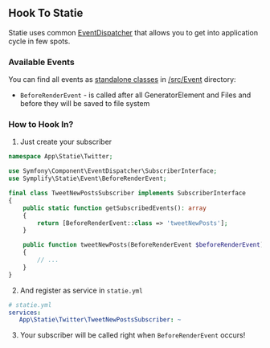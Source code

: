 ## Hook To Statie

Statie uses common [EventDispatcher](https://symfony.com/doc/current/components/event_dispatcher.html) that allows you to get into application cycle in few spots.

### Available Events

You can find all events as [standalone classes](https://pehapkari.cz/blog/2017/07/12/the-bulletproof-event-naming-for-symfony-event-dispatcher/) in [/src/Event](/../src/Event) directory:

- `BeforeRenderEvent` - is called after all GeneratorElement and Files and before they will be saved to file system


### How to Hook In?

1. Just create your subscriber

```php
namespace App\Statie\Twitter;

use Symfony\Component\EventDispatcher\SubscriberInterface;
use Symplify\Statie\Event\BeforeRenderEvent;

final class TweetNewPostsSubscriber implements SubscriberInterface
{
    public static function getSubscribedEvents(): array
    {
        return [BeforeRenderEvent::class => 'tweetNewPosts'];
    }

    public function tweetNewPosts(BeforeRenderEvent $beforeRenderEvent): void
    {
        // ...
    }
}
```

2. And register as service in `statie.yml`

```yml
# statie.yml
services:
   App\Statie\Twitter\TweetNewPostsSubscriber: ~ 
```

3. Your subscriber will be called right when `BeforeRenderEvent` occurs!
